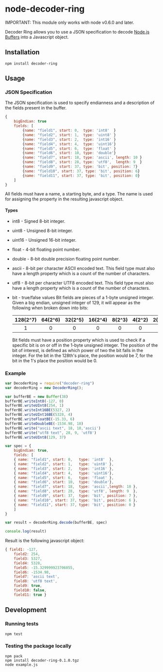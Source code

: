 node-decoder-ring
=================

IMPORTANT: This module only works with node v0.6.0 and later.

Decoder Ring allows you to use a JSON specification to decode [Node.js Buffers](http://nodejs.org/api/buffer.html) into a Javascript object.

## Installation

    npm install decoder-ring

##  Usage


### JSON Specification

The JSON specification is used to specify endianness and a description of the fields present in the buffer.
```javascript
{
    bigEndian: true
    fields: [
        {name: "field1", start: 0,  type: 'int8'  }
        {name: "field2", start: 1,  type: 'uint8' }
        {name: "field3", start: 2,  type: 'int16' }
        {name: "field4", start: 4,  type: 'uint16'}
        {name: "field5", start: 6,  type: 'float' }
        {name: "field6", start: 10, type: 'double'}
        {name: "field7", start: 18, type: 'ascii', length: 10 }
        {name: "field8", start: 28, type: 'utf8',  length: 9  }
        {name: "field9", start: 37, type: 'bit', position: 7}
        {name: "field10", start: 37, type: 'bit', position: 6}
        {name: "field11", start: 37, type: 'bit', position: 0}
    ]
}
```

All fields must have a name, a starting byte, and a type. The name is used for assigning the property in the resulting javascript object.

#### Types
* int8 - Signed 8-bit integer.
* uint8 - Unsigned 8-bit integer.
* uint16 - Unsigned 16-bit integer.
* float - 4-bit floating point number.
* double - 8-bit double precision floating point number.
* ascii - 8-bit per character ASCII encoded text.
    This field type must also have a length property which is a count of the number of characters.
* utf8 - 8-bit per character UTF8 encoded text.
    This field type must also have a length property which is a count of the number of characters.
* bit - true/false values
    Bit fields are pieces of a 1-byte unsigned integer. Given a big endian, unsigned integer of 129, it will appear as the following when broken down into bits:


  | 128(2^7) | 64(2^6) | 32(2^5) | 16(2^4) | 8(2^3) | 4(2^2) | 2(2^1) | 1(2^0) |
  | :--:     | :--:    | :--:    | :--:    | :--:   | :--:   | :--:   | :--:   |
  | 1        | 0       | 0       | 0       | 0      | 0      | 0      | 1      |

    Bit fields must have a position property which is used to check if a specific bit is on or off in the 1-byte unsigned integer.
    The position of the bit of interest, is defined as which power of two the bit falls in the integer. For the bit in the 128th's place, the position would be 7, for the bit in the 1's place the position would be 0.


### Example

```javascript
var DecoderRing = require("decoder-ring")
var decoderRing = new DecoderRing();

var bufferBE = new Buffer(38)
bufferBE.writeInt8(-127, 0)
bufferBE.writeUInt8(254, 1)
bufferBE.writeInt16BE(5327, 2)
bufferBE.writeUInt16BE(5328, 4)
bufferBE.writeFloatBE(-15.33, 6)
bufferBE.writeDoubleBE(-1534.98, 10)
bufferBE.write("ascii text", 18, 10,'ascii')
bufferBE.write("utf8 text", 28, 9, 'utf8')
bufferBE.writeUInt8(129, 37)

var spec = {
    bigEndian: true,
    fields: [
    { name: "field1", start: 0,   type: 'int8'  },
    { name: "field2", start: 1,   type: 'uint8' },
    { name: "field3", start: 2,   type: 'int16' },
    { name: "field4", start: 4,   type: 'uint16'},
    { name: "field5", start: 6,   type: 'float' },
    { name: "field6", start: 10,  type: 'double'},
    { name: "field7", start: 18,  type: 'ascii',length: 10 },
    { name: "field8", start: 28,  type: 'utf8', length: 9  },
    { name: "field9", start: 37,  type: 'bit', position: 7 },
    { name: "field10", start: 37, type: 'bit', position: 6 },
    { name: "field11", start: 37, type: 'bit', position: 0 }
    ]
}

var result = decoderRing.decode(bufferBE, spec)

console.log(result)
```

Result is the following javascript object:

```javascript
{ field1: -127,
    field2: 254,
    field3: 5327,
    field4: 5328,
    field5: -15.329999923706055,
    field6: -1534.98,
    field7: 'ascii text',
    field8: 'utf8 text',
    field9: true,
    field10: false,
    field11: true }
```

## Development

### Running tests
    npm test

### Testing the package locally
    npm pack
    npm install decoder-ring-0.1.0.tgz
    node example.js


